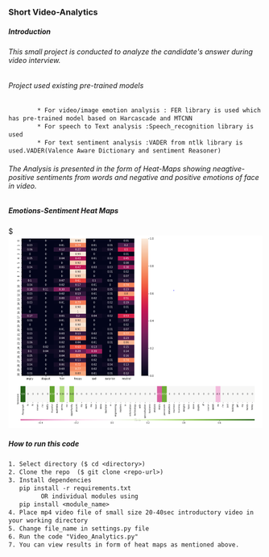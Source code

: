 ### Short Video-Analytics

##### Introduction
   ###### This small project is conducted to analyze the candidate's answer during video interview.
   ###### Project used existing pre-trained models 
            * For video/image emotion analysis : FER library is used which has pre-trained model based on Harcascade and MTCNN
            * For speech to Text analysis :Speech_recognition library is used
            * For text sentiment analysis :VADER from ntlk library is used.VADER(Valence Aware Dictionary and sentiment Reasoner)
   ###### The Analysis is presented in the form of Heat-Maps showing neagtive-positive sentiments from words and negative and positive emotions of face in video.

##### Emotions-Sentiment Heat Maps
$![](https://github.com/RammySekham/Short-Video-Analytics/blob/main/Images/HeatMaps.PNG)

##### How to run this code
    1. Select directory ($ cd <directory>)
    2. Clone the repo  ($ git clone <repo-url>)
    3. Install dependencies  
       pip install -r requirements.txt 
             OR individual modules using 
       pip install <module_name>
    4. Place mp4 video file of small size 20-40sec introductory video in your working directory
    5. Change file_name in settings.py file
    6. Run the code "Video_Analytics.py"
    7. You can view results in form of heat maps as mentioned above.
